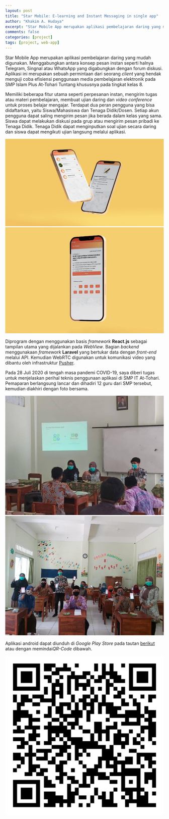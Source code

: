 ```yaml
---
layout: post
title: "Star Mobile: E-learning and Instant Messaging in single app"
author: "Khakim A. Hudaya"
excerpt: "Star Mobile App merupakan aplikasi pembelajaran daring yang mudah digunakan. Menggabungkan antara konsep pesan instan seperti halnya Telegram, Signal atau WhatsApp yang digabungkan dengan forum diskusi (seperti Moddle). Memiliki beberapa fitur utama seperti perpesanan instan, mengirim tugas atau materi pembelajaran, membuat ujian daring dan video conference untuk proses belajar mengajar. Terdapat dua peran pengguna yang bisa didaftarkan, yaitu Siswa/Mahasiswa dan Tenaga Didik/Dosen. Setiap akun pengguna dapat saling mengirim pesan jika berada dalam kelas yang sama. Siswa dapat melakukan diskusi pada grup atau mengirim pesan pribadi ke Tenaga Didik.  Tenaga Didik dapat menginputkan soal ujian secara daring dan siswa dapat mengikuti ujian langsung melalui aplikasi."
comments: false
categories: [project]
tags: [project, web-app]
---
```



Star Mobile App merupakan aplikasi pembelajaran daring yang mudah digunakan. Menggabungkan antara konsep pesan instan seperti halnya Telegram, Singnal atau WhatsApp yang digabungkan dengan forum diskusi. Aplikasi ini merupakan sebuah permintaan dari seorang *client* yang hendak menguji coba efisiensi penggunaan media pembelajaran elektronik pada SMP Islam Plus At-Tohari Tuntang khususnya pada tingkat kelas 8.

Memiliki beberapa fitur utama seperti perpesanan instan, mengirim tugas atau materi pembelajaran, membuat ujian daring dan *video conference* untuk proses belajar mengajar. Terdapat dua peran pengguna yang bisa didaftarkan, yaitu Siswa/Mahasiswa dan Tenaga Didik/Dosen. Setiap akun pengguna dapat saling mengirim pesan jika berada dalam kelas yang sama. Siswa dapat melakukan diskusi pada grup atau mengirim pesan pribadi ke Tenaga Didik.  Tenaga Didik dapat menginputkan soal ujian secara daring dan siswa dapat mengikuti ujian langsung melalui aplikasi.

<img src="/assets/img/blog/starmobileapp_screen_001.jpg" title="Tangkapan layar pada Halaman Utama - Star Mobile App" class="img">
<img src="/assets/img/blog/starmobileapp_screen_002.jpg" title="Tangkapan layar pada Menu Ujian Daring - Star Mobile App" class="img">

Diprogram dengan menggunakan basis *framework* **React.js** sebagai tampilan utama yang dijalankan pada *WebView*. Bagian *backend* menggunakaan *framework* **Laravel** yang bertukar data dengan *front-end* melalui API. Kemudian WebRTC digunakan untuk komunikasi video yang dibantu oleh infrastruktur <a href="https://pusher.com/" target="_blank">Pusher</a>.

Pada 28 Juli 2020 di tengah masa pandemi COVID-19, saya diberi tugas untuk menjelaskan perihal teknis penggunaan aplikasi di SMP IT At-Tohari. Pemaparan berlangsung lancar dan dihadiri 12 guru dari SMP tersebut, kemudian diakhiri dengan foto bersama. 

<img src="/assets/img/blog/starmobileapp_004.jpg" title="Menjelaskan Teknis Penggunaan Star Mobile App" class="img">
<img src="/assets/img/blog/starmobileapp_003.jpg" title="Foto bersama guru SMP IT Plus At-Tohari Tuntang" class="img">

Aplikasi android dapat diunduh di *Google Play Store* pada tautan <a href="https://play.google.com/store/apps/details?id=com.melonkotak.onefunlearn" target="_blank">berikut</a> atau dengan memindai*QR-Code* dibawah. 


<p class="text-center">
<img src="/assets/img/blog/barcode_starmobileapp.png" title="Scan untuk meng-install aplikasi android - Star Mobile App" class="qr-code">
</p>
